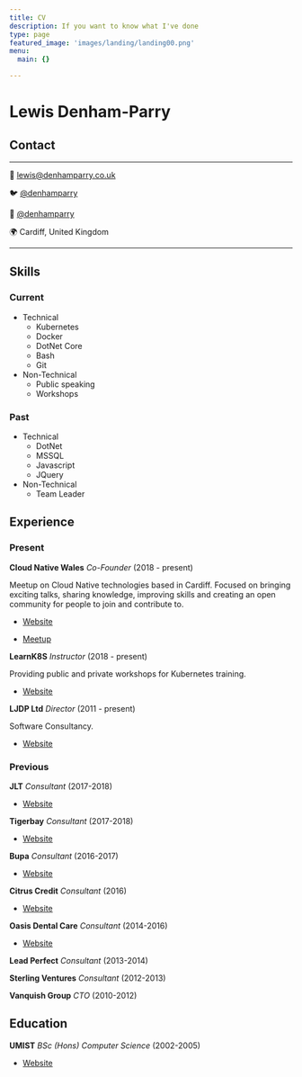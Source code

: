 ```yaml
---
title: CV
description: If you want to know what I've done
type: page
featured_image: 'images/landing/landing00.png'
menu:
  main: {}

---
```


# Lewis Denham-Parry

## Contact

-------------------

📧 [lewis@denhamparry.co.uk](mailto:lewis@denhamparry.co.uk)

🐦 [@denhamparry](https://twitter.com/denhamparry)

🤖 [@denhamparry](https://github.com/denhamparry)

🌍 Cardiff, United Kingdom

-------------------

## Skills

### Current

* Technical
  * Kubernetes
  * Docker
  * DotNet Core
  * Bash
  * Git
* Non-Technical
  * Public speaking
  * Workshops

### Past

* Technical
  * DotNet
  * MSSQL
  * Javascript
  * JQuery
* Non-Technical
  * Team Leader

## Experience

### Present

**Cloud Native Wales** _Co-Founder_ (2018 - present)

Meetup on Cloud Native technologies based in Cardiff.
Focused on bringing exciting talks, sharing knowledge, improving skills and creating an open community for people to join and contribute to.

* [Website](https://cloudnativewales.io)

* [Meetup](http://meetup.com/cloud-Native-Wales/)

**LearnK8S** _Instructor_ (2018 - present)

Providing public and private workshops for Kubernetes training.

* [Website](https://learnk8s.io)

**LJDP Ltd** _Director_ (2011 - present)

Software Consultancy.

* [Website](https://ljdp.co.uk)

### Previous

**JLT** _Consultant_ (2017-2018)

* [Website](https://www.jlt.com)

**Tigerbay** _Consultant_ (2017-2018)

* [Website](https://www.tigerbay.co.uk)

**Bupa** _Consultant_ (2016-2017)

* [Website](https://www.bupa.co.uk)

**Citrus Credit** _Consultant_ (2016)

* [Website](https://www.crunchbase.com/organization/citrus-credit)

**Oasis Dental Care** _Consultant_ (2014-2016)

* [Website](https://www.oasisdentalcare.co.uk)

**Lead Perfect** _Consultant_ (2013-2014)

**Sterling Ventures** _Consultant_ (2012-2013)

**Vanquish Group** _CTO_ (2010-2012)

## Education

**UMIST** _BSc (Hons) Computer Science_ (2002-2005)

* [Website](https://www.linkedin.com/school/university-of-manchester/)
